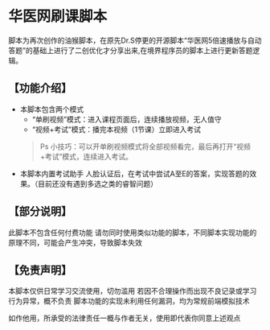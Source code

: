 # 华医网刷课脚本
脚本为再次创作的油猴脚本，在原先Dr.S停更的开源脚本“华医网5倍速播放与自动答题”的基础上进行了二创优化才分享出来,在境界程序员的脚本上进行更新答题逻辑。

## 【功能介绍】
+ 本脚本包含两个模式
  - “单刷视频”模式：进入课程页面后，连续播放视频，无人值守
  - “视频+考试”模式：播完本视频（1节课）立即进入考试
  >Ps 小技巧：可以开单刷视频模式将全部视频看完，最后再打开“视频+考试”模式，连续进入考试。
+ 本脚本内置考试助手
人脸认证后，在考试中尝试A至E的答案，实现答题的效果。（目前还没有遇到多选之类的睿智问题）

## 【部分说明】
此脚本不包含任何付费功能
请勿同时使用类似功能的脚本，不同脚本实现功能的原理不同，可能会产生冲突，导致脚本失效

## 【免责声明】
本脚本仅供日常学习交流使用，切勿滥用
若因不合理操作而出现不良记录或学习行为异常，概不负责
脚本功能的实现未利用任何漏洞，均为常规前端模拟技术

如作他用，所承受的法律责任一概与作者无关，使用即代表你同意上述观点
